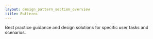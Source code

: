 ```yaml
---
layout: design_pattern_section_overview
title: Patterns
---
```


Best practice guidance and design solutions for specific user tasks and scenarios.
